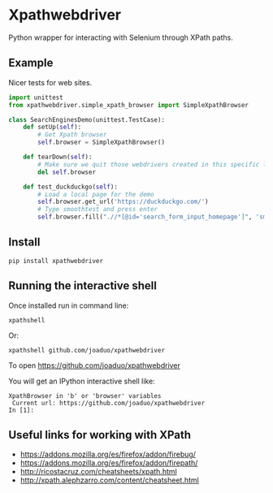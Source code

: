# Xpathwebdriver

Python wrapper for interacting with Selenium through XPath paths.

## Example

Nicer tests for web sites.

```python
import unittest
from xpathwebdriver.simple_xpath_browser import SimpleXpathBrowser

class SearchEnginesDemo(unittest.TestCase):
    def setUp(self):
        # Get Xpath browser
        self.browser = SimpleXpathBrowser()

    def tearDown(self):
        # Make sure we quit those webdrivers created in this specific level of life
        del self.browser

    def test_duckduckgo(self):
        # Load a local page for the demo
        self.browser.get_url('https://duckduckgo.com/')
        # Type smoothtest and press enter
        self.browser.fill(".//*[@id='search_form_input_homepage']", 'smoothtest\n')
```

## Install
```
pip install xpathwebdriver
```

## Running the interactive shell

Once installed run in command line:
```
xpathshell
```
Or:
```
xpathshell github.com/joaduo/xpathwebdriver
```
To open https://github.com/joaduo/xpathwebdriver

You will get an IPython interactive shell like:
```
XpathBrowser in 'b' or 'browser' variables
 Current url: https://github.com/joaduo/xpathwebdriver
In [1]:
```

## Useful links for working with XPath

* https://addons.mozilla.org/es/firefox/addon/firebug/
* https://addons.mozilla.org/es/firefox/addon/firepath/
* http://ricostacruz.com/cheatsheets/xpath.html
* http://xpath.alephzarro.com/content/cheatsheet.html
